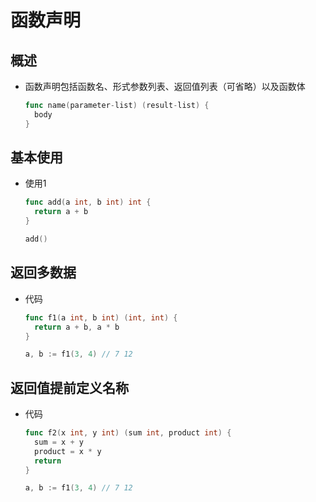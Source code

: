 # 函数声明

## 概述

+ 函数声明包括函数名、形式参数列表、返回值列表（可省略）以及函数体

  ```go
  func name(parameter-list) (result-list) {
    body
  }
  ```

## 基本使用

+ 使用1

  ```go
  func add(a int, b int) int {
    return a + b
  }

  add()
  ```

## 返回多数据

+ 代码

  ```go
  func f1(a int, b int) (int, int) {
    return a + b, a * b
  }

  a, b := f1(3, 4) // 7 12
  ```

## 返回值提前定义名称

+ 代码

  ```go
  func f2(x int, y int) (sum int, product int) {
    sum = x + y
    product = x * y
    return
  }

  a, b := f1(3, 4) // 7 12
  ```
